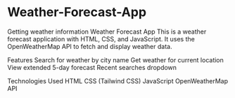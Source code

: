 # Weather-Forecast-App
Getting weather information
Weather Forecast App
This is a weather forecast application with HTML, CSS, and JavaScript. It uses the OpenWeatherMap API to fetch and display weather data.

Features
Search for weather by city name
Get weather for current location
View extended 5-day forecast
Recent searches dropdown


Technologies Used
HTML
CSS (Tailwind CSS)
JavaScript
OpenWeatherMap API
